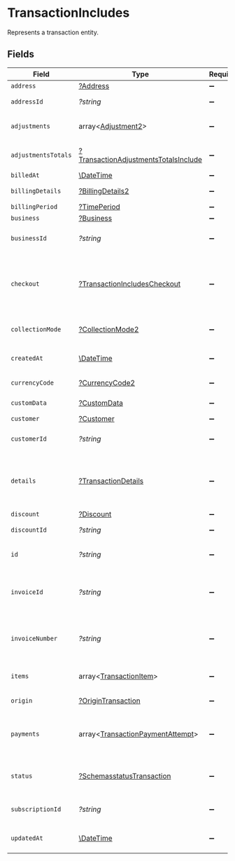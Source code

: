 # TransactionIncludes

Represents a transaction entity.


## Fields

| Field                                                                                                                                                                                                   | Type                                                                                                                                                                                                    | Required                                                                                                                                                                                                | Description                                                                                                                                                                                             | Example                                                                                                                                                                                                 |
| ------------------------------------------------------------------------------------------------------------------------------------------------------------------------------------------------------- | ------------------------------------------------------------------------------------------------------------------------------------------------------------------------------------------------------- | ------------------------------------------------------------------------------------------------------------------------------------------------------------------------------------------------------- | ------------------------------------------------------------------------------------------------------------------------------------------------------------------------------------------------------- | ------------------------------------------------------------------------------------------------------------------------------------------------------------------------------------------------------- |
| `address`                                                                                                                                                                                               | [?Address](../../models/shared/Address.md)                                                                                                                                                              | :heavy_minus_sign:                                                                                                                                                                                      | Represents an address entity.                                                                                                                                                                           |                                                                                                                                                                                                         |
| `addressId`                                                                                                                                                                                             | *?string*                                                                                                                                                                                               | :heavy_minus_sign:                                                                                                                                                                                      | Unique Paddle ID for this address entity, prefixed with `add_`.                                                                                                                                         | add_01gm302t81w94gyjpjpqypkzkf                                                                                                                                                                          |
| `adjustments`                                                                                                                                                                                           | array<[Adjustment2](../../models/shared/Adjustment2.md)>                                                                                                                                                | :heavy_minus_sign:                                                                                                                                                                                      | List of adjustments for this transaction. Returned when the `include` parameter is used.                                                                                                                |                                                                                                                                                                                                         |
| `adjustmentsTotals`                                                                                                                                                                                     | [?TransactionAdjustmentsTotalsInclude](../../models/shared/TransactionAdjustmentsTotalsInclude.md)                                                                                                      | :heavy_minus_sign:                                                                                                                                                                                      | Breakdown of all the adjustments made against a transaction in the transaction currency.                                                                                                                |                                                                                                                                                                                                         |
| `billedAt`                                                                                                                                                                                              | [\DateTime](https://www.php.net/manual/en/class.datetime.php)                                                                                                                                           | :heavy_minus_sign:                                                                                                                                                                                      | RFC 3339 datetime string.                                                                                                                                                                               | 2024-10-12T07:20:50.52Z                                                                                                                                                                                 |
| `billingDetails`                                                                                                                                                                                        | [?BillingDetails2](../../models/shared/BillingDetails2.md)                                                                                                                                              | :heavy_minus_sign:                                                                                                                                                                                      | Details for invoicing. Required if `collection_mode` is `manual`.                                                                                                                                       |                                                                                                                                                                                                         |
| `billingPeriod`                                                                                                                                                                                         | [?TimePeriod](../../models/shared/TimePeriod.md)                                                                                                                                                        | :heavy_minus_sign:                                                                                                                                                                                      | N/A                                                                                                                                                                                                     |                                                                                                                                                                                                         |
| `business`                                                                                                                                                                                              | [?Business](../../models/shared/Business.md)                                                                                                                                                            | :heavy_minus_sign:                                                                                                                                                                                      | Represents a business entity.                                                                                                                                                                           |                                                                                                                                                                                                         |
| `businessId`                                                                                                                                                                                            | *?string*                                                                                                                                                                                               | :heavy_minus_sign:                                                                                                                                                                                      | Unique Paddle ID for this business entity, prefixed with `biz_`.                                                                                                                                        | biz_01grrebrzaee2qj2fqqhmcyzaj                                                                                                                                                                          |
| `checkout`                                                                                                                                                                                              | [?TransactionIncludesCheckout](../../models/shared/TransactionIncludesCheckout.md)                                                                                                                      | :heavy_minus_sign:                                                                                                                                                                                      | Paddle Checkout details for this transaction. Always included for automatically-collected transactions. Included where `billing_details.enable_checkout` is `true` for manually-collected transactions. |                                                                                                                                                                                                         |
| `collectionMode`                                                                                                                                                                                        | [?CollectionMode2](../../models/shared/CollectionMode2.md)                                                                                                                                              | :heavy_minus_sign:                                                                                                                                                                                      | How payment is collected. `automatic` for checkout, `manual` for invoices.                                                                                                                              |                                                                                                                                                                                                         |
| `createdAt`                                                                                                                                                                                             | [\DateTime](https://www.php.net/manual/en/class.datetime.php)                                                                                                                                           | :heavy_minus_sign:                                                                                                                                                                                      | RFC 3339 datetime string of when this entity was created. Set automatically by Paddle.                                                                                                                  | 2024-10-12T07:20:50.52Z                                                                                                                                                                                 |
| `currencyCode`                                                                                                                                                                                          | [?CurrencyCode2](../../models/shared/CurrencyCode2.md)                                                                                                                                                  | :heavy_minus_sign:                                                                                                                                                                                      | Supported three-letter ISO 4217 currency code.                                                                                                                                                          |                                                                                                                                                                                                         |
| `customData`                                                                                                                                                                                            | [?CustomData](../../models/shared/CustomData.md)                                                                                                                                                        | :heavy_minus_sign:                                                                                                                                                                                      | Your own structured key-value data.                                                                                                                                                                     |                                                                                                                                                                                                         |
| `customer`                                                                                                                                                                                              | [?Customer](../../models/shared/Customer.md)                                                                                                                                                            | :heavy_minus_sign:                                                                                                                                                                                      | Represents a customer entity.                                                                                                                                                                           |                                                                                                                                                                                                         |
| `customerId`                                                                                                                                                                                            | *?string*                                                                                                                                                                                               | :heavy_minus_sign:                                                                                                                                                                                      | Unique Paddle ID for this customer entity, prefixed with `ctm_`.                                                                                                                                        | ctm_01grnn4zta5a1mf02jjze7y2ys                                                                                                                                                                          |
| `details`                                                                                                                                                                                               | [?TransactionDetails](../../models/shared/TransactionDetails.md)                                                                                                                                        | :heavy_minus_sign:                                                                                                                                                                                      | Calculated totals for a transaction, including proration, discounts, tax, and currency conversion. Considered the source of truth for totals on a transaction.                                          |                                                                                                                                                                                                         |
| `discount`                                                                                                                                                                                              | [?Discount](../../models/shared/Discount.md)                                                                                                                                                            | :heavy_minus_sign:                                                                                                                                                                                      | Represents a discount entity.                                                                                                                                                                           |                                                                                                                                                                                                         |
| `discountId`                                                                                                                                                                                            | *?string*                                                                                                                                                                                               | :heavy_minus_sign:                                                                                                                                                                                      | Unique Paddle ID for this discount, prefixed with `dsc_`.                                                                                                                                               | dsc_01gv5kpg05xp104ek2fmgjwttf                                                                                                                                                                          |
| `id`                                                                                                                                                                                                    | *?string*                                                                                                                                                                                               | :heavy_minus_sign:                                                                                                                                                                                      | Unique Paddle ID for this transaction entity, prefixed with `txn_`.                                                                                                                                     | txn_01h04vsbhqc62t8hmd4z3b578c                                                                                                                                                                          |
| `invoiceId`                                                                                                                                                                                             | *?string*                                                                                                                                                                                               | :heavy_minus_sign:                                                                                                                                                                                      | Paddle ID of the invoice that this transaction is related to, prefixed with `inv_`. Used for compatibility with the initial version of the Paddle Invoice API.                                          | inv_01ghbk4xjn4qdsmstcwzgcgg35                                                                                                                                                                          |
| `invoiceNumber`                                                                                                                                                                                         | *?string*                                                                                                                                                                                               | :heavy_minus_sign:                                                                                                                                                                                      | Invoice number for this transaction. Automatically generated by Paddle when you mark a transaction as `billed` where `collection_mode` is `manual`.                                                     | 123-45678                                                                                                                                                                                               |
| `items`                                                                                                                                                                                                 | array<[TransactionItem](../../models/shared/TransactionItem.md)>                                                                                                                                        | :heavy_minus_sign:                                                                                                                                                                                      | List of items on this transaction. For calculated totals, use `details.line_items`.                                                                                                                     |                                                                                                                                                                                                         |
| `origin`                                                                                                                                                                                                | [?OriginTransaction](../../models/shared/OriginTransaction.md)                                                                                                                                          | :heavy_minus_sign:                                                                                                                                                                                      | Describes how this transaction was created.                                                                                                                                                             |                                                                                                                                                                                                         |
| `payments`                                                                                                                                                                                              | array<[TransactionPaymentAttempt](../../models/shared/TransactionPaymentAttempt.md)>                                                                                                                    | :heavy_minus_sign:                                                                                                                                                                                      | List of payment attempts for this transaction, including successful payments. Sorted by `created_at` in descending order, so most recent attemps are returned first.                                    |                                                                                                                                                                                                         |
| `status`                                                                                                                                                                                                | [?SchemasstatusTransaction](../../models/shared/SchemasstatusTransaction.md)                                                                                                                            | :heavy_minus_sign:                                                                                                                                                                                      | Status of this transaction. You may set a transaction to `billed` or `canceled`, other statuses are set automatically by Paddle.                                                                        |                                                                                                                                                                                                         |
| `subscriptionId`                                                                                                                                                                                        | *?string*                                                                                                                                                                                               | :heavy_minus_sign:                                                                                                                                                                                      | Unique Paddle ID for this subscription entity, prefixed with `sub_`.                                                                                                                                    | sub_01h04vsc0qhwtsbsxh3422wjs4                                                                                                                                                                          |
| `updatedAt`                                                                                                                                                                                             | [\DateTime](https://www.php.net/manual/en/class.datetime.php)                                                                                                                                           | :heavy_minus_sign:                                                                                                                                                                                      | RFC 3339 datetime string of when this entity was updated. Set automatically by Paddle.                                                                                                                  | 2024-10-13T07:20:50.52Z                                                                                                                                                                                 |